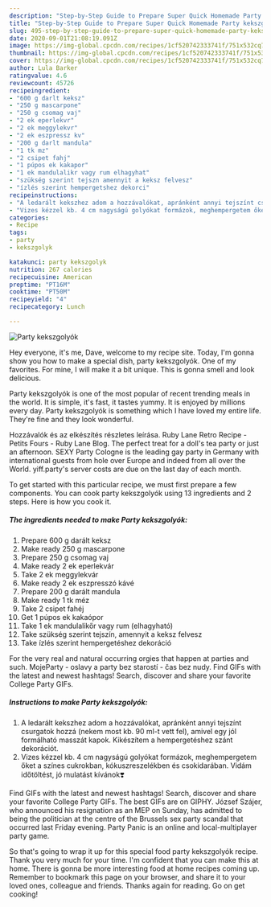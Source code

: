 ```yaml
---
description: "Step-by-Step Guide to Prepare Super Quick Homemade Party kekszgolyók"
title: "Step-by-Step Guide to Prepare Super Quick Homemade Party kekszgolyók"
slug: 495-step-by-step-guide-to-prepare-super-quick-homemade-party-kekszgolyok
date: 2020-09-01T21:08:19.091Z
image: https://img-global.cpcdn.com/recipes/1cf520742333741f/751x532cq70/party-kekszgolyok-recept-foto.jpg
thumbnail: https://img-global.cpcdn.com/recipes/1cf520742333741f/751x532cq70/party-kekszgolyok-recept-foto.jpg
cover: https://img-global.cpcdn.com/recipes/1cf520742333741f/751x532cq70/party-kekszgolyok-recept-foto.jpg
author: Lula Barker
ratingvalue: 4.6
reviewcount: 45726
recipeingredient:
- "600 g darlt keksz"
- "250 g mascarpone"
- "250 g csomag vaj"
- "2 ek eperlekvr"
- "2 ek meggylekvr"
- "2 ek eszpressz kv"
- "200 g darlt mandula"
- "1 tk mz"
- "2 csipet fahj"
- "1 púpos ek kakapor"
- "1 ek mandulalikr vagy rum elhagyhat"
- "szükség szerint tejszn amennyit a keksz felvesz"
- "ízlés szerint hempergetshez dekorci"
recipeinstructions:
- "A ledarált kekszhez adom a hozzávalókat, apránként annyi tejszínt csurgatok hozzá (nekem most kb. 90 ml-t vett fel), amivel egy jól formálható masszát kapok. Kikészítem a hempergetéshez szánt dekorációt."
- "Vizes kézzel kb. 4 cm nagyságú golyókat formázok, meghempergetem őket a színes cukrokban, kókuszreszelékben és csokidarában. Vidám időtöltést, jó mulatást kívánok❣️"
categories:
- Recipe
tags:
- party
- kekszgolyk

katakunci: party kekszgolyk 
nutrition: 267 calories
recipecuisine: American
preptime: "PT16M"
cooktime: "PT50M"
recipeyield: "4"
recipecategory: Lunch

---
```



![Party kekszgolyók](https://img-global.cpcdn.com/recipes/1cf520742333741f/751x532cq70/party-kekszgolyok-recept-foto.jpg)

Hey everyone, it's me, Dave, welcome to my recipe site. Today, I'm gonna show you how to make a special dish, party kekszgolyók. One of my favorites. For mine, I will make it a bit unique. This is gonna smell and look delicious.

Party kekszgolyók is one of the most popular of recent trending meals in the world. It is simple, it's fast, it tastes yummy. It is enjoyed by millions every day. Party kekszgolyók is something which I have loved my entire life. They're fine and they look wonderful.

Hozzávalók és az elkészítés részletes leírása. Ruby Lane Retro Recipe - Petits Fours - Ruby Lane Blog. The perfect treat for a doll&#39;s tea party or just an afternoon. SEXY Party Cologne is the leading gay party in Germany with international guests from hole over Europe and indeed from all over the World. yiff.party&#39;s server costs are due on the last day of each month.


To get started with this particular recipe, we must first prepare a few components. You can cook party kekszgolyók using 13 ingredients and 2 steps. Here is how you cook it.

<!--inarticleads1-->

##### The ingredients needed to make Party kekszgolyók:

1. Prepare 600 g darált keksz
1. Make ready 250 g mascarpone
1. Prepare 250 g csomag vaj
1. Make ready 2 ek eperlekvár
1. Take 2 ek meggylekvár
1. Make ready 2 ek eszpresszó kávé
1. Prepare 200 g darált mandula
1. Make ready 1 tk méz
1. Take 2 csipet fahéj
1. Get 1 púpos ek kakaópor
1. Take 1 ek mandulalikőr vagy rum (elhagyható)
1. Take szükség szerint tejszín, amennyit a keksz felvesz
1. Take ízlés szerint hempergetéshez dekoráció


For the very real and natural occurring orgies that happen at parties and such. MojeParty - oslavy a party bez starostí - čas bez nudy. Find GIFs with the latest and newest hashtags! Search, discover and share your favorite College Party GIFs. 

<!--inarticleads2-->

##### Instructions to make Party kekszgolyók:

1. A ledarált kekszhez adom a hozzávalókat, apránként annyi tejszínt csurgatok hozzá (nekem most kb. 90 ml-t vett fel), amivel egy jól formálható masszát kapok. Kikészítem a hempergetéshez szánt dekorációt.
1. Vizes kézzel kb. 4 cm nagyságú golyókat formázok, meghempergetem őket a színes cukrokban, kókuszreszelékben és csokidarában. Vidám időtöltést, jó mulatást kívánok❣️


Find GIFs with the latest and newest hashtags! Search, discover and share your favorite College Party GIFs. The best GIFs are on GIPHY. József Szájer, who announced his resignation as an MEP on Sunday, has admitted to being the politician at the centre of the Brussels sex party scandal that occurred last Friday evening. Party Panic is an online and local-multiplayer party game. 

So that's going to wrap it up for this special food party kekszgolyók recipe. Thank you very much for your time. I'm confident that you can make this at home. There is gonna be more interesting food at home recipes coming up. Remember to bookmark this page on your browser, and share it to your loved ones, colleague and friends. Thanks again for reading. Go on get cooking!
